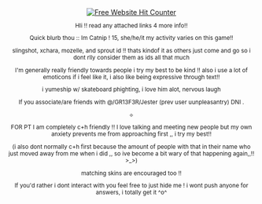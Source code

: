 <div align='center'><a href='https://www.free-website-hit-counter.com'><img src='https://www.free-website-hit-counter.com/c.php?d=9&id=178559&s=76' border='0' alt='Free Website Hit Counter'></a><br / ><small>

HIi !! read any attached links 4 more info!! 

Quick blurb thou :: Im Catnip ! 15, she/he/it my activity varies on this game!!

slingshot, xchara, mozelle, and sprout id !! thats kindof it as others just come and go so i dont rlly consider them as ids all that much

I'm generally really friendly towards people i try my best to be kind !! also i use a lot of emoticons if i feel like it, i also like being expressive through text!!

i yumeship w/ skateboard phighting, i love him alot, nervous laugh


If you associate/are friends with @/GR13F3R/Jester (prev user uunpleasantry) DNI . 

⟡

FOR PT I am completely c+h friendly !! I love talking and meeting new people but my own anxiety prevents me from approaching first ,, i try my best!! 

(i also dont normally c+h first because the amount of people with that in their name who just moved away from me when i did ,, so ive become a bit wary of that happening again,,!! >_>)

matching skins are encouraged too !! 


If you'd rather i dont interact with you feel free to just hide me ! i wont push anyone for answers, i totally get it ^o^
